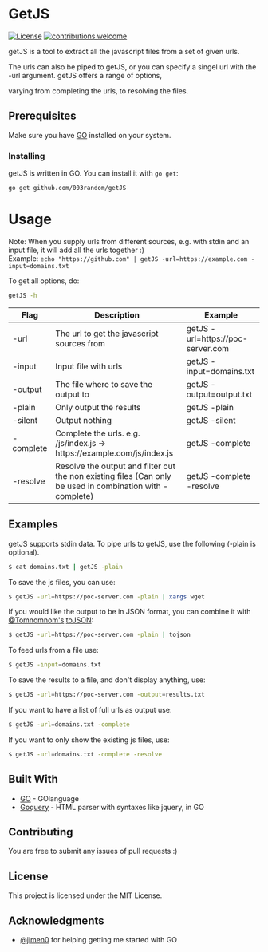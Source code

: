# GetJS
[![License](https://img.shields.io/badge/license-MIT-_red.svg)](https://opensource.org/licenses/MIT)
[![contributions welcome](https://img.shields.io/badge/contributions-welcome-brightgreen.svg?style=flat)](https://github.com/003random/getJS/issues)

getJS is a tool to extract all the javascript files from a set of given urls.  

The urls can also be piped to getJS, or you can specify a singel url with the -url argument. getJS offers a range of options, 

varying from completing the urls, to resolving the files.

## Prerequisites

Make sure you have [GO](https://golang.org/) installed on your system.  

### Installing

getJS is written in GO. You can install it with `go get`:

```
go get github.com/003random/getJS
```

# Usage  
Note: When you supply urls from different sources, e.g. with stdin and an input file, it will add all the urls together :)  
Example: `echo "https://github.com" | getJS -url=https://example.com -input=domains.txt`  
  
To get all  options, do:  
```bash
getJS -h
```
  

| Flag | Description | Example |
|------|-------------|---------|
| -url   | The url to get the javascript sources from | getJS -url=htt<span></span>ps://poc-server.com |
| -input   | Input file with urls            | getJS -input=domains.txt |
| -output   | The file where to save the output to        | getJS -output=output.txt |
| -plain  | Only output the results | getJS -plain |
| -silent  | Output nothing           | getJS -silent |
| -complete  | Complete the urls. e.g. /js/index.js -> htt<span></span>ps://example.<span></span>com/js/index.js  | getJS -complete |
| -resolve   | Resolve the output and filter out the non existing files (Can only be used in combination with -complete)   | getJS -complete -resolve |

## Examples  
getJS supports stdin data. To pipe urls to getJS, use the following (-plain is optional).  

```bash
$ cat domains.txt | getJS -plain
```  
  
To save the js files, you can use:  
```bash
$ getJS -url=https://poc-server.com -plain | xargs wget
```
  
If you would like the output to be in JSON format, you can combine it with [@Tomnomnom's](https://github.com/tomnomnom) [toJSON](https://github.com/tomnomnom/hacks/tree/master/tojson):  
```bash
$ getJS -url=https://poc-server.com -plain | tojson
```  
  
To feed urls from a file use:  
```bash
$ getJS -input=domains.txt
```  
  
To save the results to a file, and don't display anything, use:  
```bash
$ getJS -url=https://poc-server.com -output=results.txt
```  
  
If you want to have a list of full urls as output use:  
```bash
$ getJS -url=domains.txt -complete
```  
  
If you want to only show the existing js files, use:  
```bash
$ getJS -url=domains.txt -complete -resolve
```  

## Built With

* [GO](http://golang.org/) - GOlanguage
* [Goquery](https://github.com/PuerkitoBio/goquery) - HTML parser with syntaxes like jquery, in GO


## Contributing

You are free to submit any issues of pull requests :)

## License

This project is licensed under the MIT License.

## Acknowledgments

* [@jimen0](https://github.com/jimen0) for helping getting me started with GO

